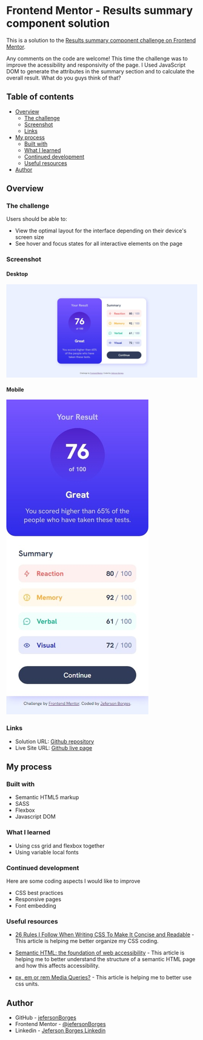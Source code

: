 # Frontend Mentor - Results summary component solution

This is a solution to the [Results summary component challenge on Frontend Mentor](https://www.frontendmentor.io/challenges/results-summary-component-CE_K6s0maV).

Any comments on the code are welcome! This time the challenge was to improve the acessibility and responsivity of the page. I Used JavaScript DOM to generate the attributes in the summary section and to calculate the overall result. What do you guys think of that?

## Table of contents

- [Overview](#overview)
  - [The challenge](#the-challenge)
  - [Screenshot](#screenshot)
  - [Links](#links)
- [My process](#my-process)
  - [Built with](#built-with)
  - [What I learned](#what-i-learned)
  - [Continued development](#continued-development)
  - [Useful resources](#useful-resources)
- [Author](#author)

## Overview

### The challenge

Users should be able to:

- View the optimal layout for the interface depending on their device's screen size
- See hover and focus states for all interactive elements on the page

### Screenshot

#### Desktop

![Screenshot desktop](./design/screenshot-desktop.jpeg)

#### Mobile

![Screenshot mobile](./design/screenshot-mobile.jpeg)

### Links

- Solution URL: [Github repository](https://github.com/jefersonBorges/fem-results_summary_component)
- Live Site URL: [Github live page](https://jefersonborges.github.io/fem-results_summary_component/)

## My process

### Built with

- Semantic HTML5 markup
- SASS
- Flexbox
- Javascript DOM

### What I learned

- Using css grid and flexbox together
- Using variable local fonts

### Continued development

Here are some coding aspects I would like to improve

- CSS best practices
- Responsive pages
- Font embedding

### Useful resources

- [26 Rules I Follow When Writing CSS To Make It Concise and Readable](https://arbaouimehdi.medium.com/26-rules-i-follow-when-writing-css-to-make-it-concise-and-readable-b56547a345b4) - This article is helping me better organize my CSS coding.

- [Semantic HTML: the foundation of web accessibility](https://uxdesign.cc/semantic-html-the-foundation-of-web-accessibility-e5bbecad7c17) - This article is helping me to better understand the structure of a semantic HTML page and how this affects accessibility.

- [px, em or rem Media Queries?](https://zellwk.com/blog/media-query-units/) - This article is helping me to better use css units.

## Author

- GitHub - [jefersonBorges](https://github.com/jefersonBorges/jefersonBorges)
- Frontend Mentor - [@jefersonBorges](https://www.frontendmentor.io/profile/jefersonBorges)
- Linkedin - [Jeferson Borges Linkedin](https://www.linkedin.com/in/jeferson-borges-543b34229)
